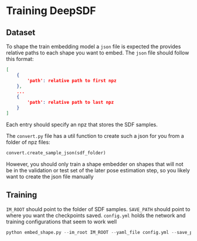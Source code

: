 # Training DeepSDF


## Dataset

To shape the train embedding model a `json` file is expected the provides relative paths to each shape you want to embed.  The `json` file should follow this format: 

```json
[
    {
        'path': relative path to first npz
    },
    ...
    {
        'path': relative path to last npz
    }
]
```
Each entry should specify an npz that stores the SDF samples. 

The `convert.py` file has a util function to create such a json for you from a folder of npz files:

```python
convert.create_sample_json(sdf_folder)
```

However, you should only train a shape embedder on shapes that will not be in the validation or test set of the later pose estimation step, so you likely want to create the json file manually

## Training

`IM_ROOT` should point to the folder of SDF samples. `SAVE_PATH` should point to where you want the checkpoints saved. `config.yml` holds the network and training configurations that seem to work well
```python
python embed_shape.py --im_root IM_ROOT --yaml_file config.yml --save_path SAVE_PATH --file_list JSON_FILE
```



